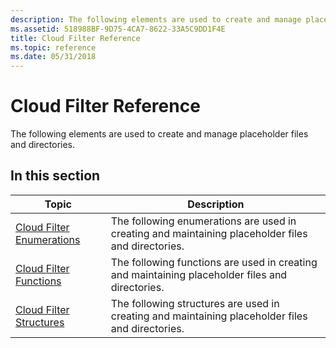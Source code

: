 ```yaml
---
description: The following elements are used to create and manage placeholder files and directories.
ms.assetid: 518988BF-9D75-4CA7-8622-33A5C9DD1F4E
title: Cloud Filter Reference
ms.topic: reference
ms.date: 05/31/2018
---
```


# Cloud Filter Reference

The following elements are used to create and manage placeholder files and directories.

## In this section



| Topic                                                                     | Description                                                                                                   |
|---------------------------------------------------------------------------|---------------------------------------------------------------------------------------------------------------|
| [Cloud Filter Enumerations](/windows/desktop/cfApi/cloud-files-enumerations)<br/> | The following enumerations are used in creating and maintaining placeholder files and directories.<br/> |
| [Cloud Filter Functions](/windows/desktop/cfApi/cloud-files-functions)<br/>       | The following functions are used in creating and maintaining placeholder files and directories.<br/>    |
| [Cloud Filter Structures](/windows/desktop/cfApi/cloud-files-structures)<br/>     | The following structures are used in creating and maintaining placeholder files and directories.<br/>   |



 

 

